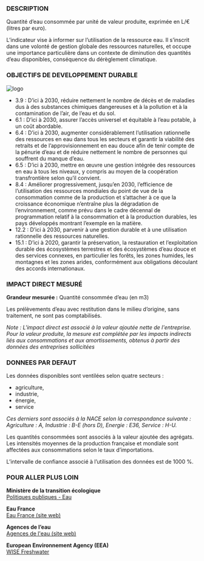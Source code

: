 ### DESCRIPTION

Quantité d’eau consommée par unité de valeur produite, exprimée en L/€ (litres par euro).

L’indicateur vise à informer sur l’utilisation de la ressource eau.
Il s’inscrit dans une volonté de gestion globale des ressources naturelles, et occupe une importance particulière dans un contexte de diminution des quantités d’eau disponibles, conséquence du dérèglement climatique. 

### OBJECTIFS DE DEVELOPPEMENT DURABLE

<div id="strip-odd" className="strip">
    <img id="logo-odd" src=/resources/odd_wat.png alt="logo"/>
</div>

* 3.9 : D’ici à 2030, réduire nettement le nombre de décès et de maladies dus à des substances chimiques dangereuses et à la pollution et à la contamination de l’air, de l’eau et du sol.
* 6.1 : D’ici à 2030, assurer l’accès universel et équitable à l’eau potable, à un coût abordable.
* 6.4 : D’ici à 2030, augmenter considérablement l’utilisation rationnelle des ressources en eau dans tous les secteurs et garantir la viabilité des retraits et de l’approvisionnement en eau douce afin de tenir compte de la pénurie d’eau et de réduire nettement le nombre de personnes qui souffrent du manque d’eau.
* 6.5 : D’ici à 2030, mettre en œuvre une gestion intégrée des ressources en eau à tous les niveaux, y compris au moyen de la coopération transfrontière selon qu’il convient.
* 8.4 : Améliorer progressivement, jusqu’en 2030, l’efficience de l’utilisation des ressources mondiales du point de vue de la consommation comme de la production et s’attacher à ce que la croissance économique n’entraîne plus la dégradation de l’environnement, comme prévu dans le cadre décennal de programmation relatif à la consommation et à la production durables, les pays développés montrant l’exemple en la matière.
* 12.2 : D’ici à 2030, parvenir à une gestion durable et à une utilisation rationnelle des ressources naturelles.
* 15.1 : D’ici à 2020, garantir la préservation, la restauration et l’exploitation durable des écosystèmes terrestres et des écosystèmes d’eau douce et des services connexes, en particulier les forêts, les zones humides, les montagnes et les zones arides, conformément aux obligations découlant des accords internationaux.

### IMPACT DIRECT MESUR&Eacute;

**Grandeur mesurée :** Quantité consommée d’eau (en m3)

Les prélèvements d’eau avec restitution dans le milieu d’origine, sans traitement, ne sont pas comptabilisés.

*Note : L'impact direct est associé à la valeur ajoutée nette de l'entreprise. Pour la valeur produite, la mesure est complétée par les impacts indirects liés aux consommations et aux amortissements, obtenus à partir des données des entreprises sollicitées*

### DONNEES PAR DEFAUT

Les données disponibles sont ventilées selon quatre secteurs : 
* agriculture,
* industrie, 
* énergie,
* service  

*Ces derniers sont associés à la NACE selon la correspondance suivante : Agriculture : A, Industrie : B-E (hors D), Energie : E36, Service : H-U.*

Les quantités consommées sont associés à la valeur ajoutée des agrégats. Les intensités moyennes de la production française et mondiale sont affectées aux consommations selon le taux d’importations.

L’intervalle de confiance associé à l’utilisation des données est de 1000 %.

### POUR ALLER PLUS LOIN

**Ministère de la transition écologique**  
[Politiques publiques - Eau](https://www.ecologie.gouv.fr/politiques/eau)

**Eau France**  
[Eau France (site web)](https://www.eaufrance.fr/)

**Agences de l’eau**  
[Agences de l'eau (site web)](http://www.lesagencesdeleau.fr/)

**European Environnement Agency (EEA)**  
[WISE Freshwater](https://water.europa.eu/freshwater)
